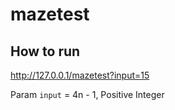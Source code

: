 # mazetest

## How to  run
http://127.0.0.1/mazetest?input=15

Param `input` = 4n - 1, Positive Integer
